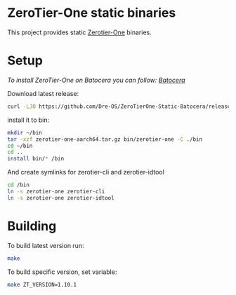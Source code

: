 # ZeroTier-One static binaries
This project provides static [Zerotier-One](https://github.com/zerotier/ZeroTierOne) binaries.

# Setup
*To install ZeroTier-One on Batocera you can follow: [Batocera](Batocera.md)*

Download latest release:
```sh
curl -LJO https://github.com/Dre-OS/ZeroTierOne-Static-Batocera/releases/latest/download/zerotier-one-aarch64.tar.gz
```

install it to bin:
```sh
mkdir ~/bin
tar -xzf zerotier-one-aarch64.tar.gz bin/zerotier-one -C ./bin
cd ~/bin
cd ..
install bin/* /bin
```

And create symlinks for zerotier-cli and zerotier-idtool
```sh
cd /bin
ln -s zerotier-one zerotier-cli
ln -s zerotier-one zerotier-idtool
```

# Building
To build latest version run:
```sh
make
```
To build specific version, set variable:
```sh
make ZT_VERSION=1.10.1
```
